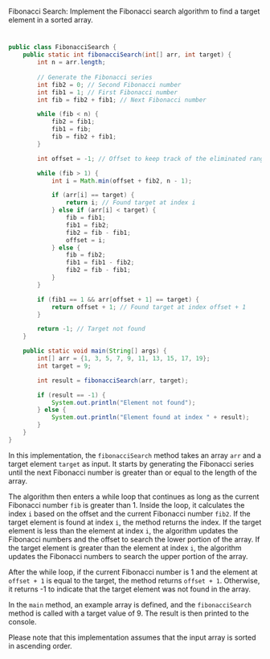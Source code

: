 #
Fibonacci Search: Implement the Fibonacci search algorithm to find a target element in a sorted array.
#

```java
public class FibonacciSearch {
    public static int fibonacciSearch(int[] arr, int target) {
        int n = arr.length;
        
        // Generate the Fibonacci series
        int fib2 = 0; // Second Fibonacci number
        int fib1 = 1; // First Fibonacci number
        int fib = fib2 + fib1; // Next Fibonacci number

        while (fib < n) {
            fib2 = fib1;
            fib1 = fib;
            fib = fib2 + fib1;
        }

        int offset = -1; // Offset to keep track of the eliminated range

        while (fib > 1) {
            int i = Math.min(offset + fib2, n - 1);

            if (arr[i] == target) {
                return i; // Found target at index i
            } else if (arr[i] < target) {
                fib = fib1;
                fib1 = fib2;
                fib2 = fib - fib1;
                offset = i;
            } else {
                fib = fib2;
                fib1 = fib1 - fib2;
                fib2 = fib - fib1;
            }
        }

        if (fib1 == 1 && arr[offset + 1] == target) {
            return offset + 1; // Found target at index offset + 1
        }

        return -1; // Target not found
    }

    public static void main(String[] args) {
        int[] arr = {1, 3, 5, 7, 9, 11, 13, 15, 17, 19};
        int target = 9;

        int result = fibonacciSearch(arr, target);

        if (result == -1) {
            System.out.println("Element not found");
        } else {
            System.out.println("Element found at index " + result);
        }
    }
}
```

In this implementation, the `fibonacciSearch` method takes an array `arr` and a target element `target` as input. It starts by generating the Fibonacci series until the next Fibonacci number is greater than or equal to the length of the array.

The algorithm then enters a while loop that continues as long as the current Fibonacci number `fib` is greater than 1. Inside the loop, it calculates the index `i` based on the offset and the current Fibonacci number `fib2`. If the target element is found at index `i`, the method returns the index. If the target element is less than the element at index `i`, the algorithm updates the Fibonacci numbers and the offset to search the lower portion of the array. If the target element is greater than the element at index `i`, the algorithm updates the Fibonacci numbers to search the upper portion of the array.

After the while loop, if the current Fibonacci number is 1 and the element at `offset + 1` is equal to the target, the method returns `offset + 1`. Otherwise, it returns -1 to indicate that the target element was not found in the array.

In the `main` method, an example array is defined, and the `fibonacciSearch` method is called with a target value of 9. The result is then printed to the console.

Please note that this implementation assumes that the input array is sorted in ascending order.
